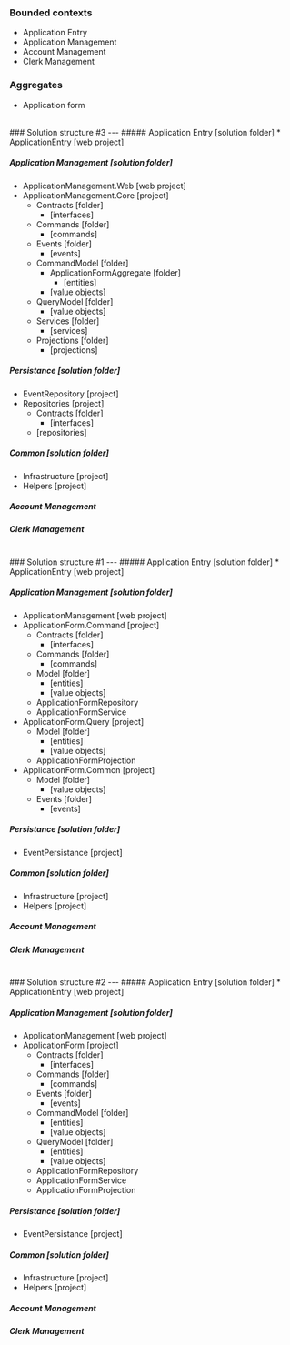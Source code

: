 ### Bounded contexts

* Application Entry
* Application Management
* Account Management
* Clerk Management

### Aggregates

* Application form

<br/>
### Solution structure #3
---
##### Application Entry [solution folder]
* ApplicationEntry [web project] 

##### Application Management [solution folder]
* ApplicationManagement.Web [web project]
* ApplicationManagement.Core [project]
	* Contracts [folder]
		* [interfaces]
	* Commands [folder]
		* [commands]
	* Events [folder]
		* [events]
	* CommandModel [folder]
		* ApplicationFormAggregate [folder] 
			* [entities]
		* [value objects]
	* QueryModel [folder]
		* [value objects]
	* Services [folder]
		* [services]
	* Projections [folder]
		* [projections]

##### Persistance [solution folder]
* EventRepository [project]
* Repositories [project]
	* Contracts [folder]
		* [interfaces]
	* [repositories]


##### Common [solution folder]
* Infrastructure [project]
* Helpers [project]

##### Account Management
##### Clerk Management 

<br/>
### Solution structure #1
---
##### Application Entry [solution folder]
* ApplicationEntry [web project] 

##### Application Management [solution folder]
* ApplicationManagement [web project]
* ApplicationForm.Command [project]
	* Contracts [folder]
		* [interfaces]
	* Commands [folder]
		* [commands]
	* Model [folder]
		* [entities]
		* [value objects]
	* ApplicationFormRepository
	* ApplicationFormService
* ApplicationForm.Query [project]
	* Model [folder]
		* [entities]
		* [value objects]
	* ApplicationFormProjection
* ApplicationForm.Common [project]
	* Model [folder]
		* [value objects]
	* Events [folder]
		* [events]


##### Persistance [solution folder]
* EventPersistance [project]

##### Common [solution folder]
* Infrastructure [project]
* Helpers [project]

##### Account Management
##### Clerk Management

<br/>
### Solution structure #2
---
##### Application Entry [solution folder]
* ApplicationEntry [web project] 

##### Application Management [solution folder]
* ApplicationManagement [web project]
* ApplicationForm [project]
	* Contracts [folder]
		* [interfaces]
	* Commands [folder]
		* [commands]
	* Events [folder]
		* [events]
	* CommandModel [folder]
		* [entities]
		* [value objects]
	* QueryModel [folder]
		* [entities]
		* [value objects]
	* ApplicationFormRepository
	* ApplicationFormService
	* ApplicationFormProjection

##### Persistance [solution folder]
* EventPersistance [project]

##### Common [solution folder]
* Infrastructure [project]
* Helpers [project]

##### Account Management
##### Clerk Management 